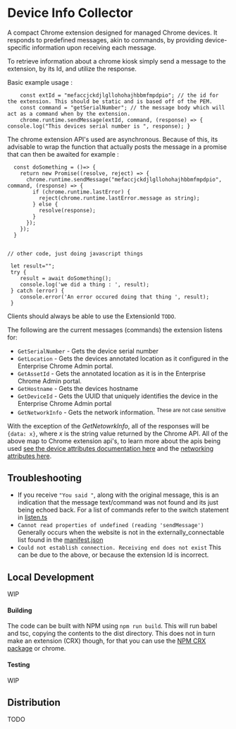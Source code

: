 # Device Info Collector

A compact Chrome extension designed for managed Chrome devices. It responds to predefined messages, akin to commands, by providing device-specific information upon receiving each message.

To retrieve information about a chrome kiosk simply send a message to the extension, by its Id, and utilize the response.

Basic example usage :

```
	const extId = "mefaccjckdjlgllohohajhbbmfmpdpio"; // the id for the extension. This should be static and is based off of the PEM.
	const command = "getSerialNumber"; // the message body which will act as a command when by the extension.
	chrome.runtime.sendMessage(extId, command, (response) => { console.log("This devices serial number is ", response); }
```

The chrome extension API's used are asynchronous. Because of this, its advisable to wrap the function that actually posts the message in a promise that can then be awaited for example :

```
  const doSomething = ()=> {
    return new Promise((resolve, reject) => {
      chrome.runtime.sendMessage("mefaccjckdjlgllohohajhbbmfmpdpio", command, (response) => {
        if (chrome.runtime.lastError) {
          reject(chrome.runtime.lastError.message as string);
        } else {
          resolve(response);
        }
      });
    });
  }


// other code, just doing javascript things

 let result="";
 try {
 	result = await doSomething();
 	console.log('we did a thing : ', result);
 } catch (error) {
 	console.error('An error occured doing that thing ', result);
 }
```

Clients should always be able to use the ExtensionId `TODO`.

The following are the current messages (commands) the extension listens for:

- `GetSerialNumber` - Gets the device serial number
- `GetLocation` - Gets the devices annotated location as it configured in the Enterprise Chrome Admin portal.
- `GetAssetId` - Gets the annotated location as it is in the Enterprise Chrome Admin portal.
- `GetHostname` - Gets the devices hostname
- `GetDeviceId` - Gets the UUID that uniquely identifies the device in the Enterprise Chrome Admin portal
- `GetNetworkInfo` - Gets the network information.
  <sup>These are not case sensitive</sup>

With the exception of the _GetNetowrkInfo_, all of the responses will be `{data: x}`, where _x_ is the string value returned by the Chrome API. All of the above map to Chrome extension api's, to learn more about the apis being used [see the device attributes documentation here](https://developer.chrome.com/docs/extensions/reference/api/enterprise/deviceAttributes) and the [networking attributes here](https://developer.chrome.com/docs/extensions/reference/api/enterprise/networkingAttributes).

## Troubleshooting

- If you receive `"You said "`, along with the original message, this is an indication that the message text/command was not found and its just being echoed back. For a list of commands refer to the switch statement in [listen.ts](src/listen.ts)
- `Cannot read properties of undefined (reading 'sendMessage')` Generally occurs when the website is not in the externally_connectable list found in the [manifest.json](manifest.json)
- `Could not establish connection. Receiving end does not exist` This can be due to the above, or because the extension Id is incorrect.

## Local Development

WIP

#### Building

The code can be built with NPM using `npm run build`. This will run babel and tsc, copying the contents to the dist directory. This does not in turn make an extension (CRX) though, for that you can use the [NPM CRX package](https://www.npmjs.com/package/crx?activeTab=readme) or chrome.

#### Testing

WIP

## Distribution

TODO
